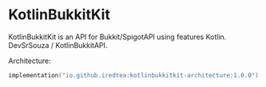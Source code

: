 # KotlinBukkitKit
KotlinBukkitKit is an API for Bukkit/SpigotAPI using features Kotlin. DevSrSouza / KotlinBukkitAPI.


Architecture:
```kotlin
implementation("io.github.iredtea:kotlinbukkitkit-architecture:1.0.0")
```